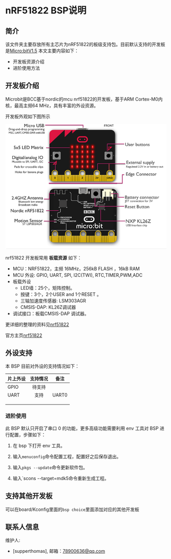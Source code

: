 # nRF51822 BSP说明

## 简介

该文件夹主要存放所有主芯片为nRF51822的板级支持包。目前默认支持的开发板是[Micro:bitV1.5](https://tech.microbit.org/hardware/1-5-revision/)
本文主要内容如下：

- 开发板资源介绍
- 进阶使用方法

## 开发板介绍

Microbit是BCC基于nordic的mcu nrf51822的开发板，基于ARM Cortex-M0内核，最高主频64 MHz，具有丰富的外设资源。



开发板外观如下图所示

![](../docs/images/microbit-overview-1-5.png)

nrf51822 开发板常用 **板载资源** 如下：

- MCU：NRF51822，主频 16MHz，256kB FLASH ，16kB RAM
- MCU 外设: GPIO, UART, SPI, I2C(TWI), RTC,TIMER,PWM,ADC
- 板载外设
  - LED墙：25个，矩阵控制。
  - 按键：3个，2个USER and 1个RESET 。
  - 三轴加速度传感器:   LSM303AGR 
  - CMSIS-DAP: KL26Z调试器
- 调试接口：板载CMSIS-DAP 调试器。

更详细的整理的资料见[nrf51822](https://github.com/supperthomas/BSP_BOARD_Nrf51822_microbit)

官方主页[nrf51822](https://infocenter.nordicsemi.com/index.jsp?topic=%2Fstruct_nrf51%2Fstruct%2Fnrf51822.html)



## 外设支持

本 BSP 目前对外设的支持情况如下：

| **片上外设** | **支持情况** | **备注** |
| :----------- | :----------: | :------: |
| GPIO         |    待支持    |          |
| UART         |     支持     |  UART0   |
|              |              |          |
|              |              |          |
|              |              |          |



### 进阶使用

此 BSP 默认只开启了串口 0 的功能，更多高级功能需要利用 env 工具对 BSP 进行配置，步骤如下：

1. 在 bsp 下打开 env 工具。

2. 输入`menuconfig`命令配置工程，配置好之后保存退出。

3. 输入`pkgs --update`命令更新软件包。

4. 输入`scons --target=mdk5命令重新生成工程。



## 支持其他开发板

可以在board/Kconfig里面的`bsp choice`里面添加对应的其他开发板



## 联系人信息

维护人:

-  [supperthomas], 邮箱：<78900636@qq.com>